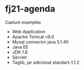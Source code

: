 # fj21-agenda

Caelum examples

- Web Application
- Apache Tomcat v9.0
- Mysql connector java 5.1.40
- Java EE
- JDK 1.8
- Servlet
- Taglib, jar adicional standart-1.1.2
